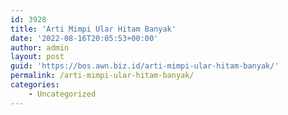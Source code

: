 ```yaml
---
id: 3928
title: 'Arti Mimpi Ular Hitam Banyak'
date: '2022-08-16T20:05:53+00:00'
author: admin
layout: post
guid: 'https://bos.awn.biz.id/arti-mimpi-ular-hitam-banyak/'
permalink: /arti-mimpi-ular-hitam-banyak/
categories:
    - Uncategorized
---
```


